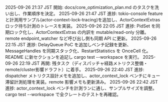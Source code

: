 2025-09-26 21:37 JST 開始: docs/core_optimization_plan.md のタスクを洗い出し、作業順序を決定。
2025-09-26 21:47 JST 進捗: tokio-console feature と計測用サンプル(actor-context-lock-tracing)を追加し、ActorContextExtras ロック待ち計測のトレースを実装。
2025-09-26 22:05 JST 進捗: PidSet を同期ロック化し、ActorContextExtras の内訳を mutable/read-only 分離。remote endpoint_watcher など呼び出し側も同期 API に更新。
2025-09-26 22:15 JST 進捗: DelayQueue PoC を追加しベンチ記録を更新、MessageHandles を同期スタック化、RestartStatistics を OnceCell 化。README に新セクションを追記し cargo test --workspace を実行。
2025-09-26 22:19 JST 再開: 残タスク（ディスパッチャ経路メトリクス整備・remote/cluster影響ドラフト）に着手。
2025-09-26 22:40 JST 進捗: dispatcher メトリクス設計メモを追加し、actor_context_lock ベンチにキュー滞留計測処理を実装。remote 影響メモも更新済み。
2025-09-26 22:42 JST 進捗: actor_context_lock ベンチを計測ランに通し、サンプルサイズを調整。cargo test --workspace で全クレートのテストを再確認。
